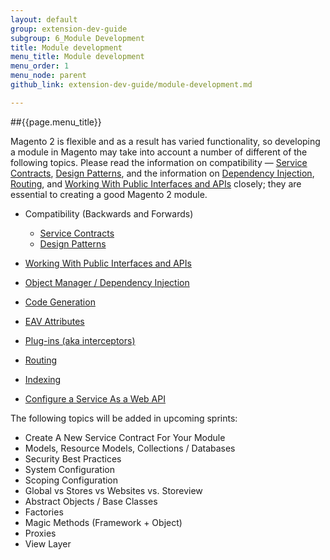 ```yaml
---
layout: default
group: extension-dev-guide
subgroup: 6_Module Development
title: Module development
menu_title: Module development
menu_order: 1
menu_node: parent
github_link: extension-dev-guide/module-development.md

---
```


##{{page.menu_title}}

Magento 2 is flexible and as a result has varied functionality, so developing a module in Magento may take into account a number of different of the following topics. Please read the information on compatibility &#8212; [Service Contracts](service-contracts/service-contracts.html), [Design Patterns](service-contracts/design-patterns.html), and the information on [Dependency Injection](depend-inj.html), [Routing](routing.html), and [Working With Public Interfaces and APIs](api-concepts.html) closely; they are essential to creating a good Magento 2 module.



* Compatibility (Backwards and Forwards)
   * [Service Contracts](service-contracts/service-contracts.html)
   * [Design Patterns](service-contracts/design-patterns.html) 
  
* [Working With Public Interfaces and APIs](api-concepts.html)
* [Object Manager / Dependency Injection](depend-inj.html)
* [Code Generation](code-generation.html)
* [EAV Attributes](attributes.html)
* [Plug-ins (aka interceptors)](plugins.html)
* [Routing](routing.html)
* [Indexing](indexing.html)
* [Configure a Service As a Web API](service-contracts/service-to-web-service.html#configure-webapi)

The following topics will be added in upcoming sprints:

* Create A New Service Contract For Your Module
* Models, Resource Models, Collections / Databases
* Security Best Practices
* System Configuration
* Scoping Configuration
* Global vs Stores vs Websites vs. Storeview
* Abstract Objects / Base Classes
* Factories
* Magic Methods (Framework + Object)
* Proxies
* View Layer
